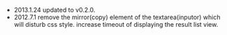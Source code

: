 * 2013.1.24 updated to v0.2.0.
* 2012.7.1 remove the mirror(copy) element of the textarea(inputor) which will disturb css style. increase timeout of displaying the result list view.
